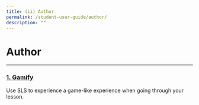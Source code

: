 ```yaml
---
title: (ii) Author
permalink: /student-user-guide/author/
description: ""
---
```

<h1>Author</h1>
<hr>
<h3><a id="gamify" target="_blank" href="/student-user-guide/gamify/index/">1. Gamify</a></h3>
Use SLS to experience a game-like experience when going through your lesson.